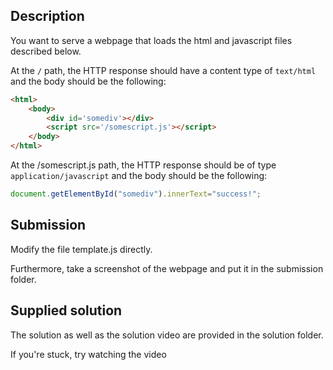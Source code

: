 ## Description
You want to serve a webpage that loads the html and javascript files described below.

At the `/` path, the HTTP response should have a content type of `text/html` and the body should be the following:

```html
<html>
    <body>
        <div id='somediv'></div>
        <script src='/somescript.js'></script>
    </body>
</html>
```

At the /somescript.js path, the HTTP response should be of type `application/javascript` and the body should be the following:

```javascript
document.getElementById("somediv").innerText="success!";
```


## Submission
Modify the file template.js directly.

Furthermore, take a screenshot of the webpage and put it in the submission folder.

## Supplied solution
The solution as well as the solution video are provided in the solution folder.

If you're stuck, try watching the video